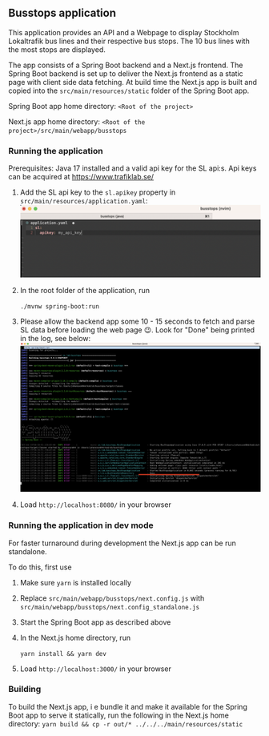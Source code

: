 ## Busstops application
This application provides an API and a Webpage to display Stockholm Lokaltrafik bus lines and their respective bus stops.
The 10 bus lines with the most stops are displayed.

The app consists of a Spring Boot backend and a Next.js frontend.
The Spring Boot backend is set up to deliver the Next.js frontend as a static page with client side data fetching.
At build time the Next.js app is built and copied into the `src/main/resources/static` folder of the Spring Boot app.

Spring Boot app home directory: `<Root of the project>`

Next.js app home directory: `<Root of the project>/src/main/webapp/busstops`

### Running the application
Prerequisites: Java 17 installed and a valid api key for the SL api:s.
Api keys can be acquired at https://www.trafiklab.se/

1. Add the SL api key to the `sl.apikey` property in `src/main/resources/application.yaml`:
    ![prop_apikey.png](prop_apikey.png)
2. In the root folder of the application, run

    `
    ./mvnw spring-boot:run
    `
2. Please allow the backend app some 10 - 15 seconds to fetch and parse SL data before loading the web page 😉.
   Look for "Done" being printed in the log, see below:
    ![buslines.png](buslines.png)
3. Load `http://localhost:8080/` in your browser

### Running the application in dev mode
For faster turnaround during development the Next.js app can be run standalone.

To do this, first use 
1. Make sure `yarn`  is installed locally
2. Replace `src/main/webapp/busstops/next.config.js` with `src/main/webapp/busstops/next.config_standalone.js`
2. Start the Spring Boot app as described above
3. In the Next.js home directory, run

   `
   yarn install && yarn dev
   `
4. Load `http://localhost:3000/` in your browser 

### Building 
To build the Next.js app, i e bundle it and make it available for the Spring Boot app to serve it statically, run the following in the Next.js home directory: 
`yarn build && cp -r out/* ../../../main/resources/static`



